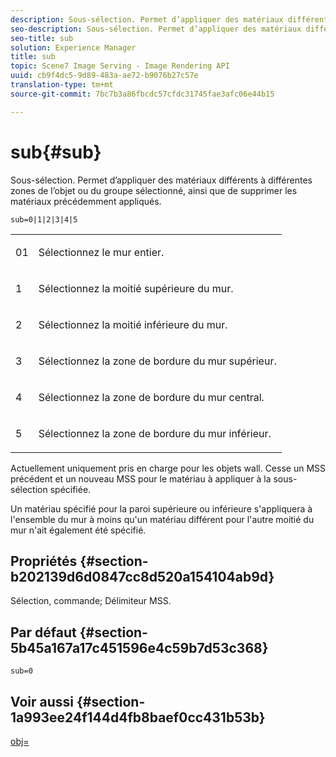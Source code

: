 ```yaml
---
description: Sous-sélection. Permet d’appliquer des matériaux différents à différentes zones de l’objet ou du groupe sélectionné, ainsi que de supprimer les matériaux précédemment appliqués.
seo-description: Sous-sélection. Permet d’appliquer des matériaux différents à différentes zones de l’objet ou du groupe sélectionné, ainsi que de supprimer les matériaux précédemment appliqués.
seo-title: sub
solution: Experience Manager
title: sub
topic: Scene7 Image Serving - Image Rendering API
uuid: cb9f4dc5-9d89-483a-ae72-b9076b27c57e
translation-type: tm+mt
source-git-commit: 7bc7b3a86fbcdc57cfdc31745fae3afc06e44b15

---
```



# sub{#sub}

Sous-sélection. Permet d’appliquer des matériaux différents à différentes zones de l’objet ou du groupe sélectionné, ainsi que de supprimer les matériaux précédemment appliqués.

`sub=0|1|2|3|4|5`

<table id="simpletable_F6BF91BD2C4B47BF8A28032E392D37F0"> 
 <tr class="strow"> 
  <td class="stentry"> <p>01 </p> </td> 
  <td class="stentry"> <p>Sélectionnez le mur entier. </p> </td> 
 </tr> 
 <tr class="strow"> 
  <td class="stentry"> <p>1 </p> </td> 
  <td class="stentry"> <p>Sélectionnez la moitié supérieure du mur. </p> </td> 
 </tr> 
 <tr class="strow"> 
  <td class="stentry"> <p>2 </p> </td> 
  <td class="stentry"> <p>Sélectionnez la moitié inférieure du mur. </p> </td> 
 </tr> 
 <tr class="strow"> 
  <td class="stentry"> <p>3 </p> </td> 
  <td class="stentry"> <p>Sélectionnez la zone de bordure du mur supérieur. </p> </td> 
 </tr> 
 <tr class="strow"> 
  <td class="stentry"> <p>4 </p> </td> 
  <td class="stentry"> <p>Sélectionnez la zone de bordure du mur central. </p> </td> 
 </tr> 
 <tr class="strow"> 
  <td class="stentry"> <p>5 </p> </td> 
  <td class="stentry"> <p>Sélectionnez la zone de bordure du mur inférieur. </p> </td> 
 </tr> 
</table>

Actuellement uniquement pris en charge pour les objets wall. Cesse un MSS précédent et un nouveau MSS pour le matériau à appliquer à la sous-sélection spécifiée.

Un matériau spécifié pour la paroi supérieure ou inférieure s&#39;appliquera à l&#39;ensemble du mur à moins qu&#39;un matériau différent pour l&#39;autre moitié du mur n&#39;ait également été spécifié.

## Propriétés {#section-b202139d6d0847cc8d520a154104ab9d}

Sélection, commande; Délimiteur MSS.

## Par défaut {#section-5b45a167a17c451596e4c59b7d53c368}

`sub=0`

## Voir aussi {#section-1a993ee24f144d4fb8baef0cc431b53b}

[obj=](../../../../../ir-api/http-protocol/image-rendering-api-ref/c-ir-http-protocol-ref/c-ir-http-protocol-command-reference/r-ir-obj.md#reference-31e7dac7931b4e0eb3c7589f120a1e6a)
